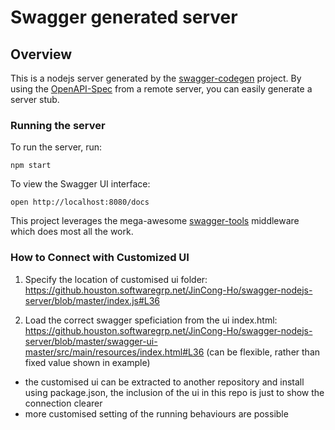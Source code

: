 # Swagger generated server

## Overview
This is a nodejs server generated by the [swagger-codegen](https://github.com/swagger-api/swagger-codegen) project.  By using the [OpenAPI-Spec](https://github.com/OAI/OpenAPI-Specification) from a remote server, you can easily generate a server stub.

### Running the server
To run the server, run:

```
npm start
```

To view the Swagger UI interface:

```
open http://localhost:8080/docs
```

This project leverages the mega-awesome [swagger-tools](https://github.com/apigee-127/swagger-tools) middleware which does most all the work.

### How to Connect with Customized UI

1. Specify the location of customised ui folder: https://github.houston.softwaregrp.net/JinCong-Ho/swagger-nodejs-server/blob/master/index.js#L36

2. Load the correct swagger speficiation from the ui index.html: https://github.houston.softwaregrp.net/JinCong-Ho/swagger-nodejs-server/blob/master/swagger-ui-master/src/main/resources/index.html#L36 (can be flexible, rather than fixed value shown in example)

* the customised ui can be extracted to another repository and install using package.json, the inclusion of the ui in this repo is just to show the connection clearer
* more customised setting of the running behaviours are possible
